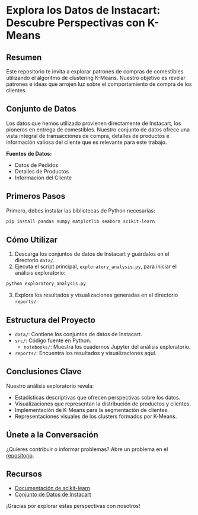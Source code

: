 # Explora los Datos de Instacart: Descubre Perspectivas con K-Means

## Resumen

Este repositorio te invita a explorar patrones de compras de comestibles utilizando el algoritmo de clustering K-Means. Nuestro objetivo es revelar patrones e ideas que arrojen luz sobre el comportamiento de compra de los clientes.

## Conjunto de Datos

Los datos que hemos utilizado provienen directamente de Instacart, los pioneros en entrega de comestibles. Nuestro conjunto de datos ofrece una vista integral de transacciones de compra, detalles de productos e información valiosa del cliente que es relevante para este trabajo.

**Fuentes de Datos:**
- Datos de Pedidos
- Detalles de Productos
- Información del Cliente

## Primeros Pasos

Primero, debes instalar las bibliotecas de Python necesarias:

```bash
pip install pandas numpy matplotlib seaborn scikit-learn
```

## Cómo Utilizar

1. Descarga los conjuntos de datos de Instacart y guárdalos en el directorio `data/`.
2. Ejecuta el script principal, `exploratory_analysis.py`, para iniciar el análisis exploratorio:

```bash
python exploratory_analysis.py
```

3. Explora los resultados y visualizaciones generadas en el directorio `reports/`.

## Estructura del Proyecto

- `data/`: Contiene los conjuntos de datos de Instacart.
- `src/`: Código fuente en Python.
  - `notebooks/`: Muestra los cuadernos Jupyter del análisis exploratorio.
- `reports/`: Encuentra los resultados y visualizaciones aquí.

## Conclusiones Clave

Nuestro análisis exploratorio revela:

- Estadísticas descriptivas que ofrecen perspectivas sobre los datos.
- Visualizaciones que representan la distribución de productos y clientes.
- Implementación de K-Means para la segmentación de clientes.
- Representaciones visuales de los clusters formados por K-Means.

## Únete a la Conversación

¿Quieres contribuir o informar problemas? Abre un problema en el [repositorio](https://github.com/tuusuario/instacart-kmeans).

## Recursos

- [Documentación de scikit-learn](https://scikit-learn.org/stable/documentation.html)
- [Conjunto de Datos de Instacart](https://www.instacart.com/datasets/grocery-shopping-2017)

¡Gracias por explorar estas perspectivas con nosotros!